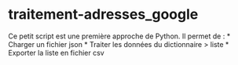 # traitement-adresses_google

Ce petit script est une première approche de Python.
Il permet de :
	* Charger un fichier json
	* Traiter les données du dictionnaire > liste
	* Exporter la liste en fichier csv
